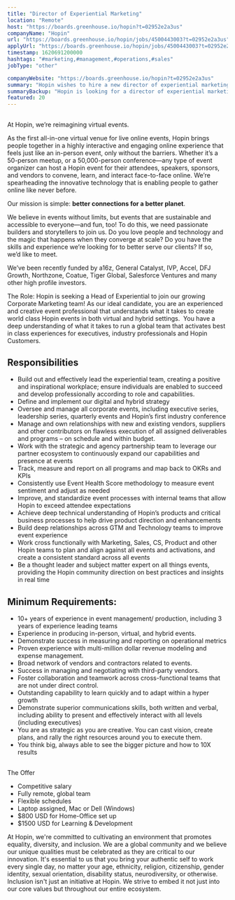 ```yaml
---
title: "Director of Experiential Marketing"
location: "Remote"
host: "https://boards.greenhouse.io/hopin?t=02952e2a3us"
companyName: "Hopin"
url: "https://boards.greenhouse.io/hopin/jobs/4500443003?t=02952e2a3us"
applyUrl: "https://boards.greenhouse.io/hopin/jobs/4500443003?t=02952e2a3us#app"
timestamp: 1620691200000
hashtags: "#marketing,#management,#operations,#sales"
jobType: "other"

companyWebsite: "https://boards.greenhouse.io/hopin?t=02952e2a3us"
summary: "Hopin wishes to hire a new director of experiential marketing. If you have 10+ years of experience in event management/ production, including 3 years of experience leading teams, consider applying."
summaryBackup: "Hopin is looking for a director of experiential marketing that has experience in: #marketing, #windows, #management."
featured: 20
---
```


## 

At Hopin, we’re reimagining virtual events.

As the first all-in-one virtual venue for live online events, Hopin brings people together in a highly interactive and engaging online experience that feels just like an in-person event, only without the barriers. Whether it’s a 50-person meetup, or a 50,000-person conference—any type of event organizer can host a Hopin event for their attendees, speakers, sponsors, and vendors to convene, learn, and interact face-to-face online. We’re spearheading the innovative technology that is enabling people to gather online like never before.

Our mission is simple: **better connections for a better planet**. 

We believe in events without limits, but events that are sustainable and accessible to everyone—and fun, too! To do this, we need passionate builders and storytellers to join us. Do you love people and technology and the magic that happens when they converge at scale? Do you have the skills and experience we’re looking for to better serve our clients? If so, we’d like to meet.

We’ve been recently funded by a16z, General Catalyst, IVP, Accel, DFJ Growth, Northzone, Coatue, Tiger Global, Salesforce Ventures and many other high profile investors.

The Role: Hopin is seeking a Head of Experiential to join our growing Corporate Marketing team! As our ideal candidate, you are an experienced and creative event professional that understands what it takes to create world class Hopin events in both virtual and hybrid settings.  You have a deep understanding of what it takes to run a global team that activates best in class experiences for executives, industry professionals and Hopin Customers. 

## Responsibilities

*   Build out and effectively lead the experiential team, creating a positive and inspirational workplace; ensure individuals are enabled to succeed and develop professionally according to role and capabilities.
*   Define and implement our digital and hybrid strategy
*   Oversee and manage all corporate events, including executive series, leadership series, quarterly events and Hopin’s first industry conference
*   Manage and own relationships with new and existing vendors, suppliers and other contributors on flawless execution of all assigned deliverables and programs – on schedule and within budget.
*   Work with the strategic and agency partnership team to leverage our partner ecosystem to continuously expand our capabilities and presence at events
*   Track, measure and report on all programs and map back to OKRs and KPIs
*   Consistently use Event Health Score methodology to measure event sentiment and adjust as needed
*   Improve, and standardize event processes with internal teams that allow Hopin to exceed attendee expectations 
*   Achieve deep technical understanding of Hopin’s products and critical business processes to help drive product direction and enhancements 
*   Build deep relationships across GTM and Technology teams to improve event experience
*   Work cross functionally with Marketing, Sales, CS, Product and other Hopin teams to plan and align against all events and activations, and create a consistent standard across all events 
*   Be a thought leader and subject matter expert on all things events, providing the Hopin community direction on best practices and insights in real time 

## Minimum Requirements:

*   10+ years of experience in event management/ production, including 3 years of experience leading teams 
*   Experience in producing in-person, virtual, and hybrid events.
*   Demonstrate success in measuring and reporting on operational metrics
*   Proven experience with multi-million dollar revenue modeling and expense management.
*   Broad network of vendors and contractors related to events.
*   Success in managing and negotiating with third-party vendors.
*   Foster collaboration and teamwork across cross-functional teams that are not under direct control.
*   Outstanding capability to learn quickly and to adapt within a hyper growth 
*   Demonstrate superior communications skills, both written and verbal, including ability to present and effectively interact with all levels (including executives)
*   You are as strategic as you are creative. You can cast vision, create plans, and rally the right resources around you to execute them.
*   You think big, always able to see the bigger picture and how to 10X results

## 

The Offer

*   Competitive salary
*   Fully remote, global team
*   Flexible schedules
*   Laptop assigned, Mac or Dell (Windows)
*   $800 USD for Home-Office set up
*   $1500 USD for Learning & Development

At Hopin, we're committed to cultivating an environment that promotes equality, diversity, and inclusion. We are a global community and we believe our unique qualities must be celebrated as they are critical to our innovation. It's essential to us that you bring your authentic self to work every single day, no matter your age, ethnicity, religion, citizenship, gender identity, sexual orientation, disability status, neurodiversity, or otherwise. Inclusion isn't just an initiative at Hopin. We strive to embed it not just into our core values but throughout our entire ecosystem.
